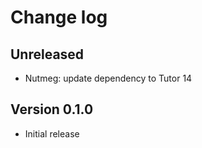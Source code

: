 # Change log

## Unreleased
- Nutmeg: update dependency to Tutor 14

## Version 0.1.0
- Initial release
